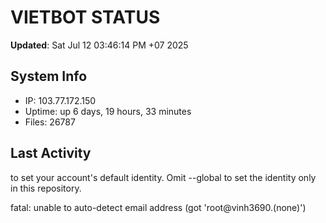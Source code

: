 # VIETBOT STATUS
**Updated**: Sat Jul 12 03:46:14 PM +07 2025

## System Info
- IP: 103.77.172.150
- Uptime: up 6 days, 19 hours, 33 minutes
- Files: 26787

## Last Activity

to set your account's default identity.
Omit --global to set the identity only in this repository.

fatal: unable to auto-detect email address (got 'root@vinh3690.(none)')
